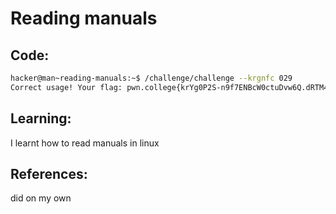 # Reading manuals
## Code:
```bash
hacker@man~reading-manuals:~$ /challenge/challenge --krgnfc 029
Correct usage! Your flag: pwn.college{krYg0P2S-n9f7ENBcW0ctuDvw6Q.dRTM4QDL3kzN0czW}
```
## Learning:
 I learnt how to read manuals in linux
## References:
 did on my own
